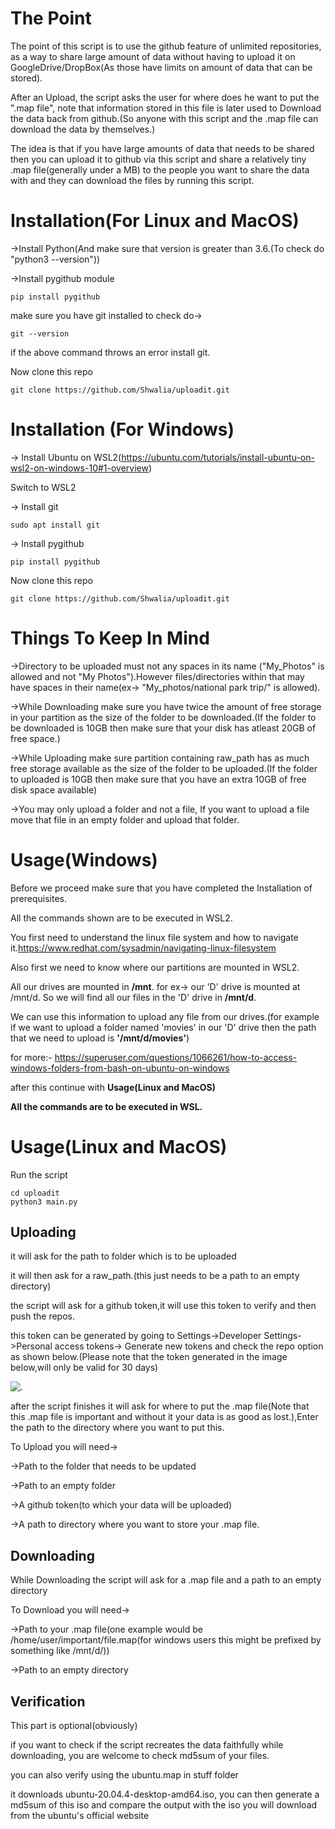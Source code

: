 # The Point
The point of this script is to use the github feature of unlimited repositories, as a way to share large amount of data without having to upload it on GoogleDrive/DropBox(As those have limits on amount of data that can be stored).

After an Upload, the script asks the user for where does he want to put the ".map file", note that information stored in this file is later used to Download the data back from github.(So anyone with this script and the .map file can download the data by themselves.)

The idea is that if you have large amounts of data that needs to be shared then you can upload it to github via this script and share a relatively tiny .map file(generally under a MB) to the people you want to share the data with and they can download the files by running this script.





# Installation(For Linux and MacOS)
->Install Python(And make sure that version is greater than 3.6.(To check do "python3 --version"))

->Install pygithub module
    
    pip install pygithub

make sure you have git installed to check do->
    
    git --version

if the above command throws an error install git.

Now clone this repo

    git clone https://github.com/Shwalia/uploadit.git


# Installation (For Windows)
-> Install Ubuntu on WSL2(https://ubuntu.com/tutorials/install-ubuntu-on-wsl2-on-windows-10#1-overview)

Switch to WSL2

-> Install git 
    
    sudo apt install git

-> Install pygithub

    pip install pygithub

Now clone this repo

    git clone https://github.com/Shwalia/uploadit.git


# Things To Keep In Mind

->Directory to be uploaded must not any spaces in its name ("My_Photos" is allowed and not "My Photos").However files/directories within that may have spaces in their name(ex-> "My_photos/national park trip/" is allowed).

->While Downloading make sure you have twice the amount of free storage in your partition as the size of the folder to be downloaded.(If the folder to be downloaded is 10GB then make sure that your disk has atleast 20GB of free space.)

->While Uploading make sure partition containing raw_path has as much free storage available as the size of the folder to be uploaded.(If the folder to uploaded is 10GB then make sure that you have an extra 10GB of free disk space available)

->You may only upload a folder and not a file, If you want to upload a file move that file in an empty folder and upload that folder.



# Usage(Windows)
Before we proceed make sure that you have completed the Installation of prerequisites.

All the commands shown are to be executed in WSL2.

You first need to understand the linux file system and how to navigate it.https://www.redhat.com/sysadmin/navigating-linux-filesystem

Also first we need to know where our partitions are mounted in WSL2.

All our drives are mounted in **/mnt**. for ex-> our 'D' drive is mounted at /mnt/d. So we will find all our files in the 'D' drive in **/mnt/d**. 

We can use this information to upload any file from our drives.(for example if we want to upload a folder named 'movies' in our 'D' drive then the path that we need to upload is **'/mnt/d/movies'**)

for more:- https://superuser.com/questions/1066261/how-to-access-windows-folders-from-bash-on-ubuntu-on-windows

after this continue with **Usage(Linux and MacOS)**

**All the commands are to be executed in WSL.**

# Usage(Linux and MacOS)
Run the script

    cd uploadit
    python3 main.py

## Uploading

it will ask for the path to folder which is to be uploaded

it will then ask for a raw_path.(this just needs to be a path to an empty directory)

the script will ask for a github token,it will use this token to verify and then push the repos.

this token can be generated by going to Settings->Developer Settings->Personal access tokens-> Generate new tokens and check the repo option as shown below.(Please note that the token generated in the image below,will only be valid for 30 days)

![.](https://github.com/Shwalia/uploadit/blob/master/stuff/token_options.PNG?raw=true)


after the script finishes it will ask for where to put the .map file(Note that this .map file is important and without it your data is as good as lost.),Enter the path to the directory where you want to put this.


To Upload you will need->

->Path to the folder that needs to be updated

->Path to an empty folder

->A github token(to which your data will be uploaded)

->A path to directory where you want to store your .map file.



## Downloading



While Downloading the script will ask for a .map file and a path to an empty directory



To Download you will need->

->Path to your .map file(one example would be /home/user/important/file.map(for windows users this might be prefixed by something like /mnt/d/))

->Path to an empty directory


## Verification 

This part is optional(obviously)

if you want to check if the script recreates the data faithfully while downloading, you are welcome to check md5sum of your files.

you can also verify using the ubuntu.map in stuff folder 

it downloads ubuntu-20.04.4-desktop-amd64.iso, you can then generate a md5sum of this iso and compare the output with the iso you will download from the ubuntu's official website
